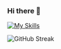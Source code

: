 ### Hi there 👋

[![My Skills](https://skillicons.dev/icons?i=php,laravel,mysql,js,ts,nextjs,react,html,css,wordpress,figma)](https://skillicons.dev)

![GitHub Streak](https://github-readme-streak-stats.herokuapp.com/?user=nish33&theme=horizon)

<!-- <img  width="50%" src="https://github-readme-stats.vercel.app/api/top-langs/?username=nish33&layout=compact)"/>
 -->
<!-- ![trophy](https://github-profile-trophy.vercel.app/?username=nish33) -->
